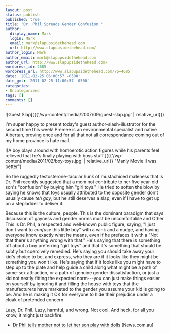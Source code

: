 ```yaml
---
layout: post
status: publish
published: true
title: 'Dr. Phil Spreads Gender Confusion '
author:
  display_name: Mark
  login: Mark
  email: mark@slapupsidethehead.com
  url: http://www.slapupsidethehead.com/
author_login: Mark
author_email: mark@slapupsidethehead.com
author_url: http://www.slapupsidethehead.com/
wordpress_id: 4685
wordpress_url: http://www.slapupsidethehead.com/?p=4685
date: '2011-02-25 06:00:57 -0500'
date_gmt: '2011-02-25 11:00:57 -0500'
categories:
- Uncategorized
tags: []
comments: []
---
```

![Guest Slap]({{'/wp-content/media/2007/09/guest-slap.jpg' | relative_url}})

I'm super happy to present today's guest author-slash-illustrator for the second time this week! Premee is an environmental specialist and native Albertan, proving once and for all that not all correspondance coming out of my home province is hate mail.

![A boy plays around with homoerotic action figures while his parents feel relieved that he's finally playing with boys stuff.]({{'/wp-content/media/2011/02/boy-toys.jpg' | relative_url}} "Manly Movie II was better")

So the ruggedly testosterone-tacular hunk of mustachioed maleness that is Dr. Phil recently suggested that a mom not contribute to her five year-old son's "confusion" by buying him "girl toys." He tried to soften the blow by saying he knows that toys usually attributed to the opposite gender don't usually cause _teh gay_, but he still deserves a slap, even if I have to get up on a stepladder to deliver it.

Because this is the culture, people. This is the dominant paradigm that says discussion of gayness and gender norms must be uncomfortable and Other. This is Dr. Phil, a respected and well-known public figure, saying, "I just don't want to _confuse_ this little boy" with a wink and a nudge, and having everyone know exactly what he means, even if he prefaces it with a "Not that there's anything wrong with that." He's saying that there is something off about a boy preferring "girl toys" and that it's something that should be subtly but coercively remedied. He's saying you should take away your kid's choice to be, and express, who they are if it looks like they might be something you won't like. He's saying that if it looks like you might have to step up to the plate and help guide a child along what might be a path of same-sex attraction, or a path of genuine gender dissatisfaction, or just a kid not neatly fitting the expected norm---you can just make things easier on yourself by ignoring it and filling the house with toys that the manufacturers have marketed to the gender you assume your kid is going to be. And he is making it OK for everyone to hide their prejudice under a cloak of pretended concern.

Lazy, Dr. Phil. Lazy, harmful, and wrong. Not cool. And heck, for all you know, it might just backfire.

- [Dr Phil tells mother not to let her son play with dolls](http://www.news.com.au/entertainment/television/dr-phil-tells-mother-not-to-let-her-son-play-with-dolls/story-e6frfmyi-1226003693294) [News.com.au]
